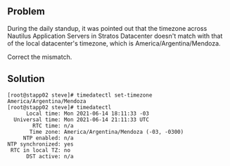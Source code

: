 ## Problem

During the daily standup, it was pointed out that the timezone across Nautilus Application Servers in Stratos Datacenter doesn't match with that of the local datacenter's timezone, which is America/Argentina/Mendoza.

Correct the mismatch.

## Solution
```
[root@stapp02 steve]# timedatectl set-timezone America/Argentina/Mendoza
[root@stapp02 steve]# timedatectl
      Local time: Mon 2021-06-14 18:11:33 -03
  Universal time: Mon 2021-06-14 21:11:33 UTC
        RTC time: n/a
       Time zone: America/Argentina/Mendoza (-03, -0300)
     NTP enabled: n/a
NTP synchronized: yes
 RTC in local TZ: no
      DST active: n/a
```
